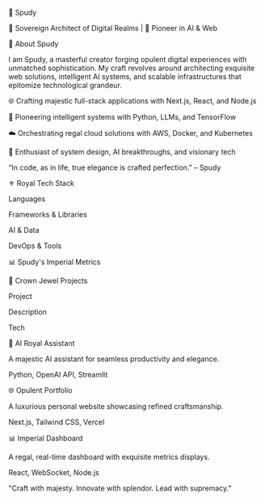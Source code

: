 👑 Spudy

💎 Sovereign Architect of Digital Realms | 🌌 Pioneer in AI & Web

















🏰 About Spudy

I am Spudy, a masterful creator forging opulent digital experiences with unmatched sophistication. My craft revolves around architecting exquisite web solutions, intelligent AI systems, and scalable infrastructures that epitomize technological grandeur.





🌐 Crafting majestic full-stack applications with Next.js, React, and Node.js



🤖 Pioneering intelligent systems with Python, LLMs, and TensorFlow



☁️ Orchestrating regal cloud solutions with AWS, Docker, and Kubernetes



💬 Enthusiast of system design, AI breakthroughs, and visionary tech



“In code, as in life, true elegance is crafted perfection.” – Spudy



⚜️ Royal Tech Stack

Languages




Frameworks & Libraries














AI & Data














DevOps & Tools
















📊 Spudy's Imperial Metrics





















🌟 Crown Jewel Projects







Project



Description



Tech





🔗 AI Royal Assistant



A majestic AI assistant for seamless productivity and elegance.



Python, OpenAI API, Streamlit





🌐 Opulent Portfolio



A luxurious personal website showcasing refined craftsmanship.



Next.js, Tailwind CSS, Vercel





📊 Imperial Dashboard



A regal, real-time dashboard with exquisite metrics displays.



React, WebSocket, Node.js



"Craft with majesty. Innovate with splendor. Lead with supremacy."
